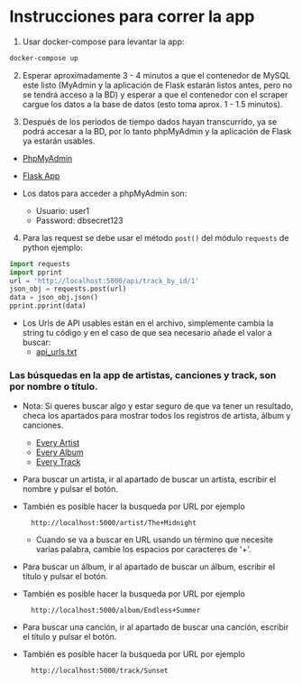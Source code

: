 # Instrucciones para correr la app

1. Usar docker-compose para levantar la app:
```sh
docker-compose up
```
2. Esperar aproximadamente 3 - 4 minutos a que el contenedor de MySQL este listo (MyAdmin y la aplicación de Flask estarán listos antes, pero no se tendrá acceso a la BD) y esperar a que el contenedor con el scraper cargue los datos a la base de datos (esto toma aprox. 1 - 1.5 minutos).

3. Después de los periodos de tiempo dados hayan transcurrido, ya se podrá accesar a la BD, por lo tanto phpMyAdmin y la aplicación de Flask ya estarán usables.

- [PhpMyAdmin](http://localhost:8080/)
- [Flask App](http://localhost:5000/)

- Los datos para acceder a phpMyAdmin son:
    - Usuario: user1
    - Password: dbsecret123

4. Para las request se debe usar el método ``post()`` del módulo ``requests`` de python ejemplo:

```python
import requests
import pprint
url = 'http://localhost:5000/api/track_by_id/1'
json_obj = requests.post(url)
data = json_obj.json()
pprint.pprint(data)
```

- Los Urls de API usables están en el archivo, simplemente cambia la string tu código y en el caso de que sea necesario añade el valor a buscar:
    - [api_urls.txt](api_urls.txt)



### Las búsquedas en la app de artistas, canciones y track, son por nombre o título.

- Nota: Si queres buscar algo y estar seguro de que va tener un resultado, checa los apartados para mostrar todos los registros de artista, álbum y canciones.
    - [Every Artist](http://localhost:5000/artist/_everyone_)
    - [Every Album](http://localhost:5000/album/_all_)
    - [Every Track](http://localhost:5000/track/_all_)

- Para buscar un artista, ir al apartado de buscar un artista, escribir el nombre y pulsar el botón.
- También es posible hacer la busqueda por URL por ejemplo

        http://localhost:5000/artist/The+Midnight

     - Cuando se va a buscar en URL usando un término que necesite varias palabra, cambie los espacios por caracteres de '+'.


- Para buscar un álbum, ir al apartado de buscar un álbum, escribir el título y pulsar el botón.
- También es posible hacer la busqueda por URL por ejemplo

        http://localhost:5000/album/Endless+Summer

- Para buscar una canción, ir al apartado de buscar una canción, escribir el título y pulsar el botón.
- También es posible hacer la busqueda por URL por ejemplo

        http://localhost:5000/track/Sunset


